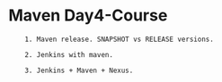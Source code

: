# Maven Day4-Course

        1. Maven release. SNAPSHOT vs RELEASE versions.

        2. Jenkins with maven.
        
        3. Jenkins + Maven + Nexus.
